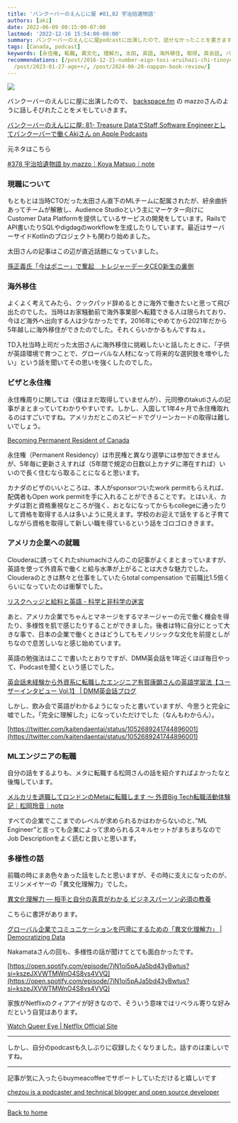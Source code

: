 ```yaml
---
title: 'バンクーバーのえんじに屋 #81,82 宇治拾遺物語'
authors: [aki]
date: 2022-06-09 00:15:00-07:00
lastmod: '2022-12-16 15:54:00-08:00'
summary: バンクーバーのえんじに屋podcastに出演したので、話せなかったことを書きます。
tags: [Canada, podcast]
keywords: [永住権, 転職, 異文化, 理解力, 太田, 英語, 海外移住, 取得, 英会話, バンクーバー]
recommendations: [/post/2016-12-21-number-eigo-tosi-aruihazi-chi-tinoye-wu-wai-huo-dong-nosok-kefang/,
  /post/2023-01-27-age++/, /post/2024-06-20-nappan-book-review/]
---
```


![](https://images.unsplash.com/photo-1566939028087-c4be299e0593?ixlib=rb-1.2.1&q=80&cs=tinysrgb&fm=jpg&crop=entropy)

バンクーバーのえんじに屋に出演したので、 [backspace.fm](http://backspace.fm) の mazzoさんのように話しそびれたことをメモしていきます。

[‎バンクーバーのえんじに屋: 81- Treasure DataでStaff Software Engineerとしてバンクーバーで働くAkiさん on Apple Podcasts](https://podcasts.apple.com/ca/podcast/81-treasure-data%E3%81%A7staff-software-engineer%E3%81%A8%E3%81%97%E3%81%A6%E3%83%90%E3%83%B3%E3%82%AF%E3%83%BC%E3%83%90%E3%83%BC%E3%81%A7%E5%83%8D%E3%81%8Faki%E3%81%95%E3%82%93/id1536529228?i=1000565449810)

元ネタはこちら

[#378 宇治拾遺物語 by mazzo｜Koya Matsuo｜note](https://note.com/mazzo/n/ncfe555b1c817)

### 現職について

もともとは当時CTOだった太田さん直下のMLチームに配属されたが、紆余曲折あってチームが解散し、Audience Studioという主にマーケター向けにCustomer Data Platformを提供しているサービスの開発をしています。RailsでAPI書いたりSQLやdigdagのworkflowを生成したりしています。最近はサーバーサイドKotlinのプロジェクトも関わり始めました。

太田さんの記事はこの辺が直近話題になっていました。

[孫正義氏「今はポニー」で奮起　トレジャーデータCEO新生の裏側](https://xtrend.nikkei.com/atcl/contents/casestudy/00012/00903/)

### 海外移住

よくよく考えてみたら、クックパッド辞めるときに海外で働きたいと思って飛び出たのでした。当時はお家騒動前で海外事業部へ転籍できる人は限られており、今ほど海外へ出向する人は少なかったです。2016年にやめてから2021年だから5年越しに海外移住ができたのでした。それくらいかかるもんですねぇ。

TD入社当時上司だった太田さんに海外移住に挑戦したいと話したときに、「子供が英語環境で育つことで、グローバルな人材になって将来的な選択肢を増やしたい」という話を聞いてその思いを強くしたのでした。

### ビザと永住権

永住権周りに関しては（僕はまだ取得していませんが）、元同僚のtakutiさんの記事がまとまっていてわかりやすいです。しかし、入国して1年4ヶ月で永住権取れるのはすごいですね。アメリカだとこのスピードでグリーンカードの取得は難しいでしょう。

[Becoming Permanent Resident of Canada](https://takuti.me/note/canada-permanent-residency/)

永住権（Permanent Residency）は市民権と異なり選挙には参加できませんが、5年毎に更新さえすれば（5年間で規定の日数以上カナダに滞在すれば）いいので長く住むなら取ることになると思います。

カナダのビザのいいところは、本人がsponsorついたwork permitもらえれば、配偶者もOpen work permitを手に入れることができることです。とはいえ、カナダは割と資格重視なところが強く、おとなになってからもcollegeに通ったりして資格を取得する人は多いように見えます。学校のお迎えで話をすると子育てしながら資格を取得して新しい職を得ているという話をゴロゴロききます。

### アメリカ企業への就職

Clouderaに誘ってくれたshiumachiさんのこの記事がよくまとまっていますが、英語を使って外資系で働くと給与水準が上がることは大きな魅力でした。Clouderaのときは黙々と仕事をしていたらtotal  compensation で前職比1.5倍くらいになっていたのは衝撃でした。

[リスクヘッジと給料と英語 - 科学と非科学の迷宮](https://shiumachi.hatenablog.com/entry/2016/01/03/213850)

あと、アメリカ企業でちゃんとマネージをするマネージャーの元で働く機会を得たり、多様性を肌で感じたりすることができました。後者は特に自分にとって大きな事で、日本の企業で働くときはどうしてもモノリシックな文化を前提としがちなので息苦しいなと感じ始めています。

英語の勉強法はここで書いたとおりですが、DMM英会話を1年近くほぼ毎日やって、Podcastを聞くという感じでした。

[英会話未経験から外資系に転職したエンジニア有賀康顕さんの英語学習法【ユーザーインタビュー Vol.1】 | DMM英会話ブログ](https://eikaiwa.dmm.com/blog/interviews/dmmuser/michiaki-ariga/)

しかし、飲み会で英語がわかるようになったと書いていますが、今思うと完全に嘘でした。「完全に理解した」になっていただけでした（なんもわからん）。

[https://twitter.com/kaitendaentai/status/1052689241744896001](https://twitter.com/kaitendaentai/status/1052689241744896001)

### MLエンジニアの転職

自分の話をするよりも、メタに転職する松岡さんの話を紹介すればよかったなと後悔しています。

[メルカリを退職してロンドンのMetaに転職します 〜 外資Big Tech転職活動体験記｜松岡玲音｜note](https://note.com/lain21/n/n5fde6f4463bc)

すべての企業でここまでのレベルが求められるかはわからないのと、”ML Engineer”と言っても企業によって求められるスキルセットがまちまちなのでJob Descriptionをよく読むと良いと思います。

### 多様性の話

前職の時にまあ色々あった話をしたと思いますが、その時に支えになったのが、エリンメイヤーの「異文化理解力」でした。

[異文化理解力 ― 相手と自分の真意がわかる ビジネスパーソン必須の教養](https://www.amazon.co.jp/gp/product/B013WB5BJS/?tag=chezou-22)

こちらに書評があります。

[グローバル企業でコミュニケーションを円滑にするための「異文化理解力」 | Democratizing Data](https://chezo.uno/post/2017-07-30_culture-map/)

Nakamataさんの回も、多様性の話が聞けてとても面白かったです。

[https://open.spotify.com/episode/7jN1oi5pAJa5bd43yBwtus?si=kszeJXVWTMWnO4S8vs4VVQ](https://open.spotify.com/episode/7jN1oi5pAJa5bd43yBwtus?si=kszeJXVWTMWnO4S8vs4VVQ)

家族がNetflixのクィアアイが好きなので、そういう意味ではリベラル寄りな好みだという自覚はあります。

[Watch Queer Eye | Netflix Official Site](https://www.netflix.com/jp/title/80160037)

---

しかし、自分のpodcastも久しぶりに収録したくなりました。話すのは楽しいですね。

---

記事が気に入ったらbuymeacoffeeでサポートしていただけると嬉しいです

[chezou is a podcaster and technical blogger and open source developer](https://www.buymeacoffee.com/chezou)

---

[Back to home](https://memo.chezo.uno/)